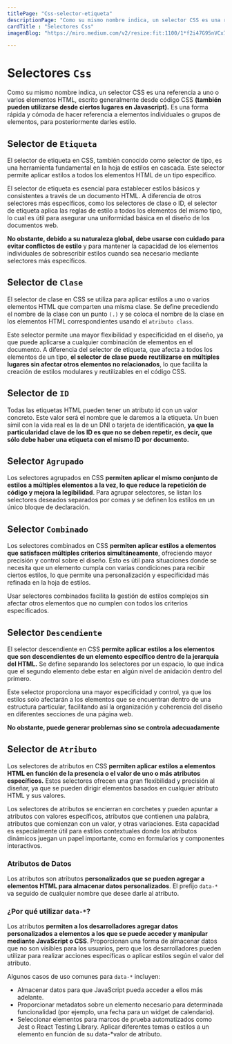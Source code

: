 ```yaml
---
titlePage: "Css-selector-etiqueta"
descriptionPage: "Como su mismo nombre indica, un selector CSS es una referencia a uno o varios elementos HTML, escrito generalmente desde código CSS (también pueden utilizarse desde ciertos lugares en Javascript). Es una forma rápida y cómoda de hacer referencia a elementos individuales o grupos de elementos, para posteriormente darles estilo."
cardTitle : "Selectores Css"
imagenBlog: "https://miro.medium.com/v2/resize:fit:1100/1*f2i47G95nVCx71KzM1iXlg.png"

---
```


# Selectores `Css`

Como su mismo nombre indica, un selector CSS es una referencia a uno o varios elementos HTML, escrito generalmente desde código CSS **(también pueden utilizarse desde ciertos lugares en Javascript).** Es una forma rápida y cómoda de hacer referencia a elementos individuales o grupos de elementos, para posteriormente darles estilo.

## Selector de `Etiqueta`

El selector de etiqueta en CSS, también conocido como selector de tipo, es una herramienta fundamental en la hoja de estilos en cascada. Este selector permite aplicar estilos a todos los elementos HTML de un tipo específico.

El selector de etiqueta es esencial para establecer estilos básicos y consistentes a través de un documento HTML. A diferencia de otros selectores más específicos, como los selectores de clase o ID, el selector de etiqueta aplica las reglas de estilo a todos los elementos del mismo tipo, lo cual es útil para asegurar una uniformidad básica en el diseño de los documentos web.

**No obstante, debido a su naturaleza global, debe usarse con cuidado para evitar conflictos de estilo** y para mantener la capacidad de los elementos individuales de sobrescribir estilos cuando sea necesario mediante selectores más específicos.

## Selector de `Clase`

El selector de clase en CSS se utiliza para aplicar estilos a uno o varios elementos HTML que comparten una misma clase. Se define precediendo el nombre de la clase con un punto `(.)` y se coloca el nombre de la clase en los elementos HTML correspondientes usando el `atributo class`.

Este selector permite una mayor flexibilidad y especificidad en el diseño, ya que puede aplicarse a cualquier combinación de elementos en el documento. A diferencia del selector de etiqueta, que afecta a todos los elementos de un tipo, **el selector de clase puede reutilizarse en múltiples lugares sin afectar otros elementos no relacionados**, lo que facilita la creación de estilos modulares y reutilizables en el código CSS.

## Selector de `ID`

Todas las etiquetas HTML pueden tener un atributo id con un valor concreto. Este valor será el nombre que le daremos a la etiqueta. Un buen símil con la vida real es la de un DNI o tarjeta de identificación, **ya que la particularidad clave de los ID es que no se deben repetir, es decir, que sólo debe haber una etiqueta con el mismo ID por documento.**

## Selector `Agrupado`

Los selectores agrupados en CSS **permiten aplicar el mismo conjunto de estilos a múltiples elementos a la vez, lo que reduce la repetición de código y mejora la legibilidad**. Para agrupar selectores, se listan los selectores deseados separados por comas y se definen los estilos en un único bloque de declaración.

## Selector `Combinado`

Los selectores combinados en CSS **permiten aplicar estilos a elementos que satisfacen múltiples criterios simultáneamente**, ofreciendo mayor precisión y control sobre el diseño. Esto es útil para situaciones donde se necesita que un elemento cumpla con varias condiciones para recibir ciertos estilos, lo que permite una personalización y especificidad más refinada en la hoja de estilos.

Usar selectores combinados facilita la gestión de estilos complejos sin afectar otros elementos que no cumplen con todos los criterios especificados. 

## Selector `Descendiente`

El selector descendiente en CSS **permite aplicar estilos a los elementos que son descendientes de un elemento específico dentro de la jerarquía del HTML.** Se define separando los selectores por un espacio, lo que indica que el segundo elemento debe estar en algún nivel de anidación dentro del primero.

Este selector proporciona una mayor especificidad y control, ya que los estilos solo afectarán a los elementos que se encuentran dentro de una estructura particular, facilitando así la organización y coherencia del diseño en diferentes secciones de una página web.

**No obstante, puede generar problemas sino se controla adecuadamente**

## Selector de `Atributo`

Los selectores de atributos en CSS **permiten aplicar estilos a elementos HTML en función de la presencia o el valor de uno o más atributos específicos.** Estos selectores ofrecen una gran flexibilidad y precisión al diseñar, ya que se pueden dirigir elementos basados en cualquier atributo HTML y sus valores.

Los selectores de atributos se encierran en corchetes y pueden apuntar a atributos con valores específicos, atributos que contienen una palabra, atributos que comienzan con un valor, y otras variaciones. Esta capacidad es especialmente útil para estilos contextuales donde los atributos dinámicos juegan un papel importante, como en formularios y componentes interactivos.

### Atributos de Datos

Los atributos son atributos **personalizados que se pueden agregar a elementos HTML para almacenar datos personalizados**. El prefijo `data-*` va seguido de cualquier nombre que desee darle al atributo.

### ¿Por qué utilizar `data-*`?

Los atributos **permiten a los desarrolladores agregar datos personalizados a elementos a los que se puede acceder y manipular mediante JavaScript o CSS**. Proporcionan una forma de almacenar datos que no son visibles para los usuarios, pero que los desarrolladores pueden utilizar para realizar acciones específicas o aplicar estilos según el valor del atributo.

Algunos casos de uso comunes para `data-*` incluyen:

* Almacenar datos para que JavaScript pueda acceder a ellos más adelante.
* Proporcionar metadatos sobre un elemento necesario para determinada funcionalidad (por ejemplo, una fecha para un widget de calendario).
* Seleccionar elementos para marcos de prueba automatizados como Jest o React Testing Library.
Aplicar diferentes temas o estilos a un elemento en función de su data-*valor de atributo.

